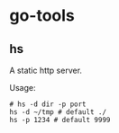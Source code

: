 # go-tools

## hs

A static http server.

Usage:

```shell
# hs -d dir -p port
hs -d ~/tmp # default ./
hs -p 1234 # default 9999
```
